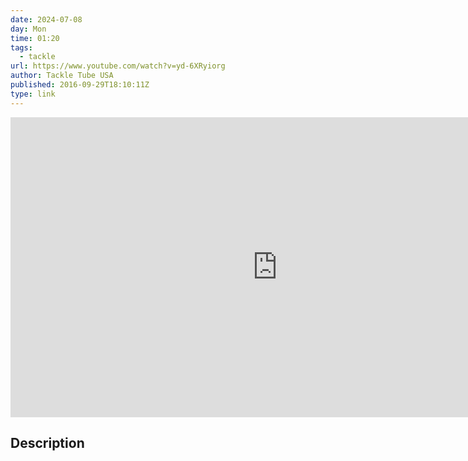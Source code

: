 ```yaml
---
date: 2024-07-08
day: Mon
time: 01:20
tags:
  - tackle
url: https://www.youtube.com/watch?v=yd-6XRyiorg
author: Tackle Tube USA
published: 2016-09-29T18:10:11Z
type: link
---
```


<iframe width="854" height="480" src="https://www.youtube.com/embed/yd-6XRyiorg" frameborder="0" allowfullscreen></iframe>

## Description
